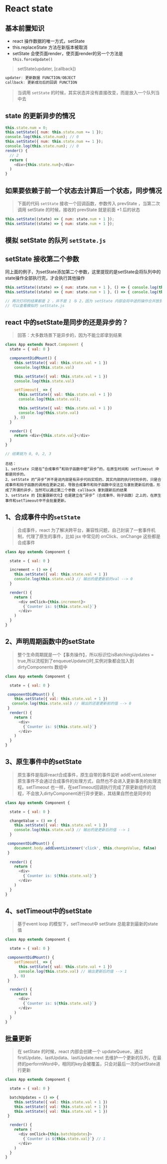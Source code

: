 # React state

## 基本前置知识
- react 操作数据的唯一方式，setState
- this.replaceState 方法在新版本被取消
- setState 会使页面render，使页面render的另一个方法是 `this.forceUpdate()`

> setState(updater, [callback])  
```js
updater: 更新数据 FUNCTION/OBJECT
callback: 更新成功后的回调 FUNCTION
```



> 当调用 `setState` 的时候，其实状态并没有直接改变，而是放入一个队列当中去

## state 的更新异步的情况
```js
this.state.num = 0;
this.setState({ num: this.state.num += 1 });
console.log(this.state.num); // 0
this.setState({ num: this.state.num += 1 });
console.log(this.state.num); // 0
render() {
  // 2
  return (
    <div>{this.state.num}</div>
  )
}
```

## 如果要依赖于前一个状态去计算后一个状态，同步情况

> 下面的代码 `setState` 接收一个回调函数，参数传入 prevState ，当第二次调用 setState 的时候，接收的 prevState 就是前面 +1 后的状态

```js
this.setState((state) => { num: state.num + 1 });
this.setState((state) => { num: state.num + 1 });
```

## 模拟 setState 的队列 `setState.js`

## setState 接收第二个参数

同上面的例子，为setState添加第二个参数，这里提现的是setState会将队列中的state操作全部执行完，才会执行其他操作
```js
this.setState((state) => { num: state.num + 1 }, () => { console.log(this.state) });
this.setState((state) => { num: state.num + 1 }, () => { console.log(this.state) });

// 两次打印的结果都是 2 ，并不是 1 与 2，因为 setState 内部会将中途的操作合并放到最后来执行
// 可以查看模拟的 setState.js
```

## react 中的setState是同步的还是异步的？
> 回答：大多数场景下是异步的，因为不能立即拿到结果

```js
class App extends React.Component {
  state = { val: 0 }

  componentDidMount() {
    this.setState({ val: this.state.val + 1 })
    console.log(this.state.val)

    this.setState({ val: this.state.val + 1 })
    console.log(this.state.val)

    setTimeout(_ => {
      this.setState({ val: this.state.val + 1 })
      console.log(this.state.val);

      this.setState({ val: this.state.val + 1 })
      console.log(this.state.val)
    }, 0)
  }

  render() {
    return <div>{this.state.val}</div>
  }
}

// 结果就为 0, 0, 2, 3
```

```
总结：
1、setState 只是在“合成事件”和钩子函数中是“异步”的，在原生时间和 setTimeout 中都是同步的。
2、setState 的“异步”并不是说内部是有异步代码实现的，其实内部的执行时同步的，只是合成事件和钩子函数的调用在更新之前，导致合成事件和钩子函数中没法立马拿到更新后的值，形成了所谓的异步，当然可以通过第二个参数 callback 拿到跟新后的结果
3、setState 的【批量跟新优化】也是建立在“异步”（合成事件、钩子函数）之上的，在原生事件和setTimeout中不会批量更新。
```

## 1、合成事件中的`setState`
> 合成事件，react 为了解决跨平台，兼容性问题，自己封装了一套事件机制，代理了原生的事件，比如 jsx 中常见的 onClick、onChange 这些都是合成事件

```javascript jsx
class App extends Component {

  state = { val: 0 }

  increment = () => {
    this.setState({ val: this.state.val + 1 })
    console.log(this.state.val) // 输出的是更新前的val --> 0
  }

  render() {
    return (
      <div onClick={this.increment}>
        {`Counter is: ${this.state.val}`}
      </div>
    )
  }
}
```

## 2、声明周期函数中的setState
> 整个生命周期就是一个【事务操作】，所以标识位isBatchingUpdates = true,所以流程到了enqueueUpdate()时,实例对象都会加入到dirtyComponents 数组中

```javascript jsx
class App extends Component {

  state = { val: 0 }

 componentDidMount() {
    this.setState({ val: this.state.val + 1 })
   console.log(this.state.val) // 输出的还是更新前的值 --> 0
 }
  render() {
    return (
      <div>
        {`Counter is: ${this.state.val}`}
      </div>
    )
  }
}
```

## 3、原生事件中的setState
> 原生事件是指非react合成事件，原生自带的事件监听 addEventListener
> 原生事件不会通过合成事件的处理方式，自然也不会进入更新事务的处理流程。setTimeout 也一样，在setTimeout回调执行完成了原更新组件的流程，不会放入dirtyComponent进行异步更新，其结果自然也是同步的

```javascript jsx
class App extends Component {

  state = { val: 0 }

  changeValue = () => {
    this.setState({ val: this.state.val + 1 })
    console.log(this.state.val) // 输出的是更新后的值 --> 1
  }

 componentDidMount() {
    document.body.addEventListener('click', this.changeValue, false)
 }
 
  render() {
    return (
      <div>
        {`Counter is: ${this.state.val}`}
      </div>
    )
  }
}
```

## 4、setTimeout中的setState
> 基于event loop 的模型下，setTimeout中 setState 总能拿到最新的state值
```javascript jsx
class App extends Component {

  state = { val: 0 }

 componentDidMount() {
    setTimeout(_ => {
      this.setState({ val: this.state.val + 1 })
      console.log(this.state.val) // 输出更新后的值 --> 1
    }, 0)
 }

  render() {
    return (
      <div>
        {`Counter is: ${this.state.val}`}
      </div>
    )
  }
}
```

## 批量更新
> 在 setState 的时候，react 内部会创建一个 updateQueue，通过 firstUpdate、lastUpdata、lastUpdate.next 去维护一个更新的队列，在最终的performWord中，相同的key会被覆盖，只会对最后一次的setState进行更新

```javascript jsx
class App extends Component {

  state = { val: 0 }

  batchUpdates = () => {
    this.setState({ val: this.state.val + 1 })
    this.setState({ val: this.state.val + 1 })
    this.setState({ val: this.state.val + 1 })
 }

  render() {
    return (
      <div onClick={this.batchUpdates}>
        {`Counter is ${this.state.val}`} // 1
      </div>
    )
  }
}
```
